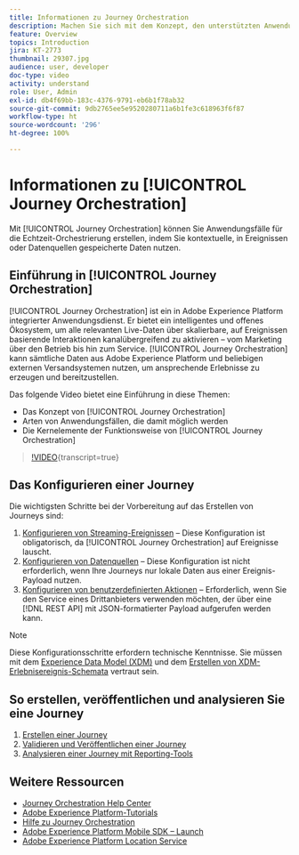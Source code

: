 ```yaml
---
title: Informationen zu Journey Orchestration
description: Machen Sie sich mit dem Konzept, den unterstützten Anwendungsfällen und der Funktionsweise von Journey Orchestration vertraut.
feature: Overview
topics: Introduction
jira: KT-2773
thumbnail: 29307.jpg
audience: user, developer
doc-type: video
activity: understand
role: User, Admin
exl-id: db4f69bb-183c-4376-9791-eb6b1f78ab32
source-git-commit: 9db2765ee5e9520280711a6b1fe3c618963f6f87
workflow-type: ht
source-wordcount: '296'
ht-degree: 100%

---
```


# Informationen zu [!UICONTROL Journey Orchestration]

Mit [!UICONTROL Journey Orchestration] können Sie Anwendungsfälle für die Echtzeit-Orchestrierung erstellen, indem Sie kontextuelle, in Ereignissen oder Datenquellen gespeicherte Daten nutzen.

## Einführung in [!UICONTROL Journey Orchestration]

[!UICONTROL Journey Orchestration] ist ein in Adobe Experience Platform integrierter Anwendungsdienst. Er bietet ein intelligentes und offenes Ökosystem, um alle relevanten Live-Daten über skalierbare, auf Ereignissen basierende Interaktionen kanalübergreifend zu aktivieren – vom Marketing über den Betrieb bis hin zum Service. [!UICONTROL Journey Orchestration] kann sämtliche Daten aus Adobe Experience Platform und beliebigen externen Versandsystemen nutzen, um ansprechende Erlebnisse zu erzeugen und bereitzustellen.

Das folgende Video bietet eine Einführung in diese Themen:

* Das Konzept von [!UICONTROL Journey Orchestration]
* Arten von Anwendungsfällen, die damit möglich werden
* Die Kernelemente der Funktionsweise von [!UICONTROL Journey Orchestration]

>[!VIDEO](https://video.tv.adobe.com/v/29307?learn=on){transcript=true}

## Das Konfigurieren einer Journey

Die wichtigsten Schritte bei der Vorbereitung auf das Erstellen von Journeys sind:

1. [Konfigurieren von Streaming-Ereignissen](/help/configuring-journey-orchestration/configure-streaming-events.md) – Diese Konfiguration ist obligatorisch, da [!UICONTROL Journey Orchestration] auf Ereignisse lauscht.
1. [Konfigurieren von Datenquellen](/help/configuring-journey-orchestration/configure-data-sources.md) – Diese Konfiguration ist nicht erforderlich, wenn Ihre Journeys nur lokale Daten aus einer Ereignis-Payload nutzen.
1. [Konfigurieren von benutzerdefinierten Aktionen](/help/configuring-journey-orchestration/configure-actions.md) – Erforderlich, wenn Sie den Service eines Drittanbieters verwenden möchten, der über eine [!DNL REST API] mit JSON-formatierter Payload aufgerufen werden kann.

>[!NOTE]
>
>Diese Konfigurationsschritte erfordern technische Kenntnisse. Sie müssen mit dem [Experience Data Model (XDM)](https://experienceleague.adobe.com/docs/platform-learn/tutorials/schemas/schemas-and-experience-data-model.html?lang=de) und dem [Erstellen von XDM-Erlebnisereignis-Schemata](https://experienceleague.adobe.com/docs/platform-learn/tutorials/schemas/create-schemas.html?lang=de) vertraut sein.

## So erstellen, veröffentlichen und analysieren Sie eine Journey

1. [Erstellen einer Journey](/help/building-a-journey/creating-a-journey.md)
1. [Validieren und Veröffentlichen einer Journey](/help/validate-and-publish-a-journey.md)
1. [Analysieren einer Journey mit Reporting-Tools](/help/analyze-a-journey-via-reporting-tools.md)

## Weitere Ressourcen

* [Journey Orchestration Help Center](https://experienceleague.adobe.com/docs/journeys/using/journey-orchestration-home.html?lang=de)
* [Adobe Experience Platform-Tutorials](https://experienceleague.adobe.com/docs/platform-learn/tutorials/overview.html?lang=de)
* [Hilfe zu Journey Orchestration](/help/understanding-journey-orchestration.md)
* [Adobe Experience Platform Mobile SDK – Launch](https://experienceleague.adobe.com/docs/platform-learn/data-collection/mobile-sdk/overview.html?lang=de)
* [Adobe Experience Platform Location Service](https://experienceleague.adobe.com/docs/places/using/home.html?lang=de)
